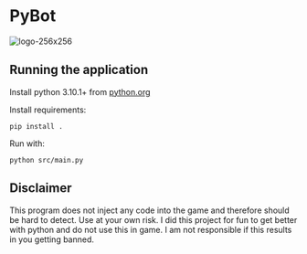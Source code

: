 # PyBot
![logo-256x256](https://user-images.githubusercontent.com/1935706/193485319-93126efe-12ee-4d34-a50f-6aef929bc514.png)

## Running the application
Install python 3.10.1+ from [python.org](https://www.python.org/)


Install requirements:
```
pip install .
```
Run with:
```
python src/main.py
```

## Disclaimer
This program does not inject any code into the game and therefore should be hard to detect. Use at your own risk. I did this project for fun to get better with python and do not use this in game. I am not responsible if this results in you getting banned.
